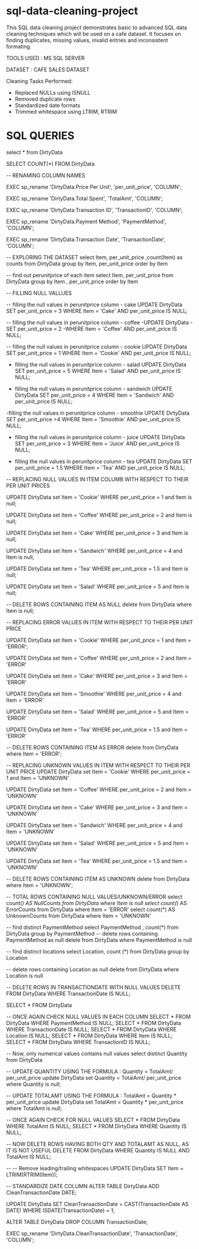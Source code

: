 # sql-data-cleaning-project
This SQL data cleaning project demonstrates basic to advanced SQL data cleaning techniques which will be used on a cafe dataset. 
It focuses on finding duplicates, missing values, invalid entries and inconsistent formating.

TOOLS USED : MS SQL SERVER

DATASET : CAFE SALES DATASET

Cleaning Tasks Performed:
- Replaced NULLs using ISNULL
- Removed duplicate rows 
- Standardized date formats
- Trimmed whitespace using LTRIM, RTRIM

# SQL QUERIES

select * from DirtyData

SELECT COUNT(*) FROM DirtyData

-- RENAMING COLUMN NAMES

EXEC sp_rename 'DirtyData.Price Per Unit', 'per_unit_price', 'COLUMN';

EXEC sp_rename 'DirtyData.Total Spent', 'TotalAmt', 'COLUMN';

EXEC sp_rename 'DirtyData.Transaction ID', 'TransactionID', 'COLUMN';

EXEC sp_rename 'DirtyData.Payment Method', 'PaymentMethod', 'COLUMN';

EXEC sp_rename 'DirtyData.Transaction Date', 'TransactionDate', 'COLUMN';


-- EXPLORING THE DATASET
select Item, per_unit_price ,count(Item) as counts from DirtyData
group by Item, per_unit_price
order by Item


-- find out perunitprice of each item
select Item, per_unit_price from DirtyData
group by Item , per_unit_price
order by Item


-- FILLING NULL VALLUES

-- filling the null values in perunitprice column - cake
UPDATE DirtyData
SET per_unit_price = 3
WHERE Item = 'Cake' AND per_unit_price IS NULL;

-- filling the null values in perunitprice column - coffee
-UPDATE DirtyData
-SET per_unit_price = 2
-WHERE Item = 'Coffee' AND per_unit_price IS NULL;

-- filling the null values in perunitprice column - cookie
UPDATE DirtyData
SET per_unit_price = 1
WHERE Item = 'Cookie' AND per_unit_price IS NULL;

- filling the null values in perunitprice column - salad
UPDATE DirtyData
SET per_unit_price = 5
WHERE Item = 'Salad' AND per_unit_price IS NULL;

- filling the null values in perunitprice column - sandwich
UPDATE DirtyData
SET per_unit_price = 4
WHERE Item = 'Sandwich' AND per_unit_price IS NULL;

-filling the null values in perunitprice column - smoothie
UPDATE DirtyData
SET per_unit_price =4
WHERE Item = 'Smoothie' AND per_unit_price IS NULL;

- filling the null values in perunitprice column - juice
UPDATE DirtyData
SET per_unit_price = 3
WHERE Item = 'Juice' AND per_unit_price IS NULL;

- filling the null values in perunitprice column - tea
UPDATE DirtyData
SET per_unit_price = 1.5
WHERE Item = 'Tea' AND per_unit_price IS NULL;




-- REPLACING NULL VALUES IN ITEM COLUMB WITH RESPECT TO THEIR PER UNIT PRICES

UPDATE DirtyData set Item = 'Cookie'
WHERE per_unit_price = 1 and Item is null; 

UPDATE DirtyData set Item = 'Coffee'
WHERE per_unit_price = 2 and Item is null;

UPDATE DirtyData set Item = 'Cake'
WHERE per_unit_price = 3 and Item is null;

UPDATE DirtyData set Item = 'Sandwich'
WHERE per_unit_price = 4 and Item is null;

UPDATE DirtyData set Item = 'Tea'
WHERE per_unit_price = 1.5 and Item is null;

UPDATE DirtyData set Item = 'Salad'
WHERE per_unit_price = 5 and Item is null;

-- DELETE ROWS CONTAINING ITEM AS NULL
delete from DirtyData where Item is null;




-- REPLACING ERROR VALUES IN ITEM WITH RESPECT TO THEIR PER UNIT PRICE

UPDATE DirtyData set Item = 'Cookie'
WHERE per_unit_price = 1 and Item = 'ERROR';

UPDATE DirtyData set Item = 'Coffee'
WHERE per_unit_price = 2 and Item = 'ERROR'

UPDATE DirtyData set Item = 'Cake'
WHERE per_unit_price = 3 and Item = 'ERROR'

UPDATE DirtyData set Item = 'Smoothie'
WHERE per_unit_price = 4 and Item = 'ERROR'

UPDATE DirtyData set Item = 'Salad'
WHERE per_unit_price = 5 and Item = 'ERROR'

UPDATE DirtyData set Item = 'Tea'
WHERE per_unit_price = 1.5 and Item = 'ERROR'

-- DELETE ROWS CONTAINING ITEM AS ERROR
delete from DirtyData where Item = 'ERROR';




-- REPLACING UNKNOWN VALUES IN ITEM WITH RESPECT TO THEIR PER UNIT PRICE
UPDATE DirtyData set Item = 'Cookie'
WHERE per_unit_price = 1 and Item = 'UNKNOWN'

UPDATE DirtyData set Item = 'Coffee'
WHERE per_unit_price = 2 and Item = 'UNKNOWN'

UPDATE DirtyData set Item = 'Cake'
WHERE per_unit_price = 3 and Item = 'UNKNOWN'

UPDATE DirtyData set Item = 'Sandwich'
WHERE per_unit_price = 4 and Item = 'UNKNOWN'

UPDATE DirtyData set Item = 'Salad'
WHERE per_unit_price = 5 and Item = 'UNKNOWN'

UPDATE DirtyData set Item = 'Tea'
WHERE per_unit_price = 1.5 and Item = 'UNKNOWN'

-- DELETE ROWS CONTAINING ITEM AS UNKNOWN
delete from DirtyData where Item = 'UNKNOWN';




-- TOTAL ROWS CONTAINING NULL VALUES/UNKNOWN/ERROR
select count(*) AS NullCounts from DirtyData where Item is null
select count(*) AS ErrorCounts from DirtyData where Item = 'ERROR'
select count(*) AS UnknownCounts from DirtyData where Item = 'UNKNOWN'



-- find distinct PaymentMethod
select PaymentMethod , count(*) from DirtyData
group by PaymentMethod
-- delete rows containing PaymentMethod as null
delete from DirtyData where PaymentMethod is null


-- find distinct locations
select Location, count (*) from DirtyData 
group by Location

-- delete rows containing Location as null
delete from DirtyData where Location is null


-- DELETE ROWS IN TRANSACTIONDATE WITH NULL VALUES
DELETE FROM DirtyData WHERE TransactionDate IS NULL;


SELECT * FROM DirtyData 

-- ONCE AGAIN CHECK NULL VALUES IN EACH COLUMN
SELECT * FROM DirtyData WHERE PaymentMethod IS NULL;
SELECT * FROM DirtyData WHERE TransactionDate IS NULL;
SELECT * FROM DirtyData WHERE Location IS NULL;
SELECT * FROM DirtyData WHERE Item IS NULL;
SELECT * FROM DirtyData WHERE TransactionID IS NULL;

-- Now, only numerical values contains null values
select distinct Quantity from DirtyData


-- UPDATE QUANTITY USING THE FORMULA : Quantity = TotalAmt/ per_unit_price
update DirtyData set Quantity = TotalAmt/ per_unit_price
where Quantity is null;


-- UPDATE TOTALAMT USING THE FORMULA : TotalAmt = Quantity * per_unit_price
update DirtyData set TotalAmt = Quantity * per_unit_price
where TotalAmt is null;

-- ONCE AGAIN CHECK FOR NULL VALUES
SELECT * FROM DirtyData WHERE TotalAmt IS NULL;
SELECT * FROM DirtyData WHERE Quantity IS NULL;

-- NOW DELETE ROWS HAVING BOTH QTY AND TOTALAMT AS NULL, AS IT IS NOT USEFUL
DELETE FROM DirtyData WHERE Quantity IS NULL AND TotalAmt IS NULL;


-- -- Remove leading/trailing whitespaces
UPDATE DirtyData
SET Item = LTRIM(RTRIM(Item));


-- STANDARDIZE DATE COLUMN 
ALTER TABLE DirtyData
ADD CleanTransactionDate DATE;

UPDATE DirtyData
SET CleanTransactionDate = CAST(TransactionDate AS DATE)
WHERE ISDATE(TransactionDate) = 1;

ALTER TABLE DirtyData
DROP COLUMN TransactionDate;

EXEC sp_rename 'DirtyData.CleanTransactionDate', 'TransactionDate', 'COLUMN';







